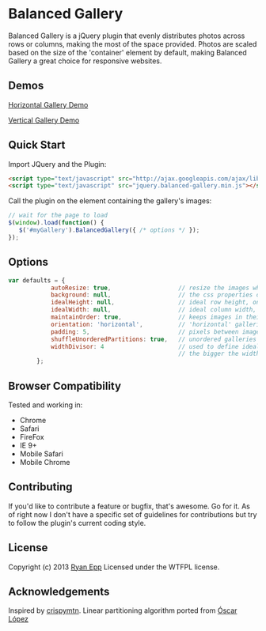 Balanced Gallery
=========
Balanced Gallery is a jQuery plugin that evenly distributes photos across rows or columns, making the most of the space provided.
Photos are scaled based on the size of the 'container' element by default, making Balanced Gallery a great choice for responsive websites.

Demos
-------
[Horizontal Gallery Demo](http://www.ryanepp.com/demos/balanced_gallery/horizontal)

[Vertical Gallery Demo](http://www.ryanepp.com/demos/balanced_gallery/vertical)

Quick Start
----------
Import JQuery and the Plugin:
``` html
<script type="text/javascript" src="http://ajax.googleapis.com/ajax/libs/jquery/1/jquery.min.js"></script>
<script type="text/javascript" src="jquery.balanced-gallery.min.js"></script>
```

Call the plugin on the element containing the gallery's images:
``` javascript
// wait for the page to load
$(window).load(function() {
   $('#myGallery').BalancedGallery({ /* options */ });
});
```

Options
-------
``` javascript
var defaults = {
            autoResize: true,                   // resize the images when the window size changes
            background: null,                   // the css properties of the gallery's containing element
            idealHeight: null,                  // ideal row height, only used for horizontal galleries, defaults to 1/4 of the container width
            idealWidth: null,                   // ideal column width, only used for vertical galleries, defaults to 1/4 of the container width
            maintainOrder: true,                // keeps images in their original order, setting to 'false' can create a slightly better balance between rows
            orientation: 'horizontal',          // 'horizontal' galleries are made of rows and scroll vertically; 'vertical' galleries are made of columns and also scroll vertically
            padding: 5,                         // pixels between images
            shuffleUnorderedPartitions: true,   // unordered galleries tend to clump larger images at the beginning, this solves that issue at a slight performance cost
            widthDivisor: 4						// used to define idealHeight/idealWidth (when they aren't set) by dividing the elements container width by the given value;
												// the bigger the widthDivisor value, the smaller the images get; on vertical galleries the value simply defines the number of columns
        };
```

Browser Compatibility
------------
Tested and working in:
* Chrome
* Safari
* FireFox
* IE 9+
* Mobile Safari
* Mobile Chrome


Contributing
------------
If you'd like to contribute a feature or bugfix, that's awesome. Go for it. As of right now I don't have a specific set of guidelines for contributions but try to follow the plugin's current coding style.

License
---------
Copyright (c) 2013 [Ryan Epp](https://twitter.com/ryanEpp) Licensed under the WTFPL license.

Acknowledgements
----------------
Inspired by [crispymtn](http://www.crispymtn.com/stories/the-algorithm-for-a-perfectly-balanced-photo-gallery).
Linear partitioning algorithm ported from [Óscar López](http://stackoverflow.com/questions/7938809/dynamic-programming-linear-partitioning-please-help-grok/7942946#7942946)
